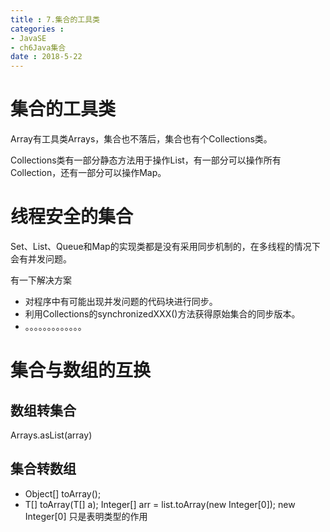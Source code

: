 ```yaml
---
title : 7.集合的工具类
categories : 
- JavaSE
- ch6Java集合
date : 2018-5-22
---
```


# 集合的工具类

Array有工具类Arrays，集合也不落后，集合也有个Collections类。

Collections类有一部分静态方法用于操作List，有一部分可以操作所有Collection，还有一部分可以操作Map。



# 线程安全的集合

Set、List、Queue和Map的实现类都是没有采用同步机制的，在多线程的情况下会有并发问题。

有一下解决方案

- 对程序中有可能出现并发问题的代码块进行同步。
- 利用Collections的synchronizedXXX()方法获得原始集合的同步版本。
- 。。。。。。。。。。。。。



# 集合与数组的互换

## 数组转集合

Arrays.asList(array)

## 集合转数组

- Object[] toArray();
- <T> T[] toArray(T[] a);  Integer[] arr = list.toArray(new Integer[0]);  new Integer[0] 只是表明类型的作用


